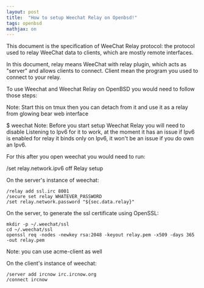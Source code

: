 ```yaml
---
layout: post
title:  "How to setup Weechat Relay on Openbsd!"
tags: openbsd
mathjax: on
---
```


This document is the specification of WeeChat Relay protocol: the protocol used to relay WeeChat data to clients, which are mostly remote interfaces.

In this document, relay means WeeChat with relay plugin, which acts as "server" and allows clients to connect. Client mean the program you used to connect to your relay.

To use Weechat and Weechat Relay on OpenBSD you would need to follow those steps:

Note: Start this on tmux then you can detach from it and use it as a relay from glowing bear web interface

$ weechat
Note: Before you start setup Weechat Relay you will need to disable Listening to Ipv6 for it to work, at the moment it has an issue if Ipv6 is enabled for relay it binds only on Ipv6, it won't be an issue if you do own an Ipv6.

For this after you open weechat you would need to run:

/set relay.network.ipv6 off
Relay setup

On the server's instance of weechat:

    /relay add ssl.irc 8001
    /secure set relay WHATEVER_PASSWORD
    /set relay.network.password "${sec.data.relay}"
On the server, to generate the ssl certificate using OpenSSL:

    mkdir -p ~/.weechat/ssl
    cd ~/.weechat/ssl
    openssl req -nodes -newkey rsa:2048 -keyout relay.pem -x509 -days 365 -out relay.pem
Note: you can use acme-client as well

On the client's instance of weechat:

    /server add ircnow irc.ircnow.org
    /connect ircnow
